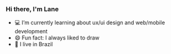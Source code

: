 ### Hi there, I'm Lane

- 💻 I’m currently learning about ux/ui design and web/mobile development 
- 😄 Fun fact: I always liked to draw
- 📌 I live in Brazil
